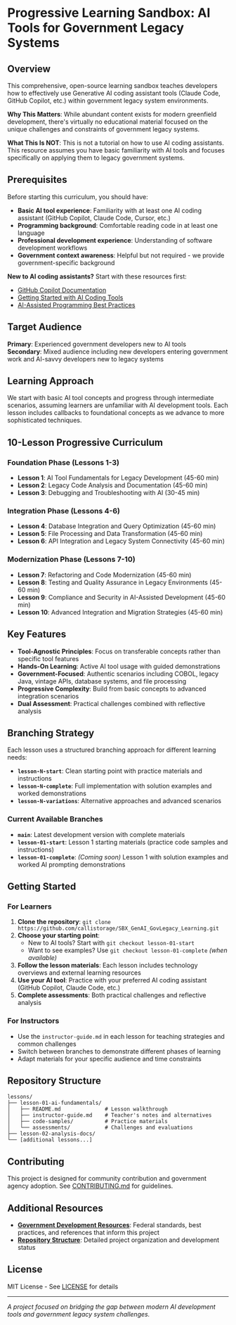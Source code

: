 # Progressive Learning Sandbox: AI Tools for Government Legacy Systems

## Overview

This comprehensive, open-source learning sandbox teaches developers how to effectively use Generative AI coding assistant tools (Claude Code, GitHub Copilot, etc.) within government legacy system environments. 

**Why This Matters**: While abundant content exists for modern greenfield development, there's virtually no educational material focused on the unique challenges and constraints of government legacy systems.

**What This Is NOT**: This is not a tutorial on how to use AI coding assistants. This resource assumes you have basic familiarity with AI tools and focuses specifically on applying them to legacy government systems.

## Prerequisites

Before starting this curriculum, you should have:

- **Basic AI tool experience**: Familiarity with at least one AI coding assistant (GitHub Copilot, Claude Code, Cursor, etc.)
- **Programming background**: Comfortable reading code in at least one language
- **Professional development experience**: Understanding of software development workflows
- **Government context awareness**: Helpful but not required - we provide government-specific background

**New to AI coding assistants?** Start with these resources first:
- [GitHub Copilot Documentation](https://docs.github.com/en/copilot)
- [Getting Started with AI Coding Tools](https://code.visualstudio.com/docs/copilot/overview)
- [AI-Assisted Programming Best Practices](https://martinfowler.com/articles/2023-chatgpt-xu-hao.html)

## Target Audience

**Primary**: Experienced government developers new to AI tools  
**Secondary**: Mixed audience including new developers entering government work and AI-savvy developers new to legacy systems

## Learning Approach

We start with basic AI tool concepts and progress through intermediate scenarios, assuming learners are unfamiliar with AI development tools. Each lesson includes callbacks to foundational concepts as we advance to more sophisticated techniques.

## 10-Lesson Progressive Curriculum

### Foundation Phase (Lessons 1-3)
- **Lesson 1**: AI Tool Fundamentals for Legacy Development (45-60 min)
- **Lesson 2**: Legacy Code Analysis and Documentation (45-60 min)  
- **Lesson 3**: Debugging and Troubleshooting with AI (30-45 min)

### Integration Phase (Lessons 4-6)
- **Lesson 4**: Database Integration and Query Optimization (45-60 min)
- **Lesson 5**: File Processing and Data Transformation (45-60 min)
- **Lesson 6**: API Integration and Legacy System Connectivity (45-60 min)

### Modernization Phase (Lessons 7-10)
- **Lesson 7**: Refactoring and Code Modernization (45-60 min)
- **Lesson 8**: Testing and Quality Assurance in Legacy Environments (45-60 min)
- **Lesson 9**: Compliance and Security in AI-Assisted Development (45-60 min)
- **Lesson 10**: Advanced Integration and Migration Strategies (45-60 min)

## Key Features

- **Tool-Agnostic Principles**: Focus on transferable concepts rather than specific tool features
- **Hands-On Learning**: Active AI tool usage with guided demonstrations
- **Government-Focused**: Authentic scenarios including COBOL, legacy Java, vintage APIs, database systems, and file processing
- **Progressive Complexity**: Build from basic concepts to advanced integration scenarios
- **Dual Assessment**: Practical challenges combined with reflective analysis

## Branching Strategy

Each lesson uses a structured branching approach for different learning needs:

- **`lesson-N-start`**: Clean starting point with practice materials and instructions
- **`lesson-N-complete`**: Full implementation with solution examples and worked demonstrations  
- **`lesson-N-variations`**: Alternative approaches and advanced scenarios

### Current Available Branches
- **`main`**: Latest development version with complete materials
- **`lesson-01-start`**: Lesson 1 starting materials (practice code samples and instructions)
- **`lesson-01-complete`**: *(Coming soon)* Lesson 1 with solution examples and worked AI prompting demonstrations

## Getting Started

### For Learners
1. **Clone the repository**: `git clone https://github.com/callistorage/SBX_GenAI_GovLegacy_Learning.git`
2. **Choose your starting point**: 
   - New to AI tools? Start with `git checkout lesson-01-start`
   - Want to see examples? Use `git checkout lesson-01-complete` *(when available)*
3. **Follow the lesson materials**: Each lesson includes technology overviews and external learning resources
4. **Use your AI tool**: Practice with your preferred AI coding assistant (GitHub Copilot, Claude Code, etc.)
5. **Complete assessments**: Both practical challenges and reflective analysis

### For Instructors
- Use the `instructor-guide.md` in each lesson for teaching strategies and common challenges
- Switch between branches to demonstrate different phases of learning
- Adapt materials for your specific audience and time constraints

## Repository Structure

```
lessons/
├── lesson-01-ai-fundamentals/
│   ├── README.md              # Lesson walkthrough
│   ├── instructor-guide.md    # Teacher's notes and alternatives
│   ├── code-samples/          # Practice materials
│   └── assessments/           # Challenges and evaluations
├── lesson-02-analysis-docs/
└── [additional lessons...]
```

## Contributing

This project is designed for community contribution and government agency adoption. See [CONTRIBUTING.md](CONTRIBUTING.md) for guidelines.

## Additional Resources

- **[Government Development Resources](GOVERNMENT_RESOURCES.md)**: Federal standards, best practices, and references that inform this project
- **[Repository Structure](REPOSITORY_STRUCTURE.md)**: Detailed project organization and development status

## License

MIT License - See [LICENSE](LICENSE) for details

---

*A project focused on bridging the gap between modern AI development tools and government legacy system challenges.*
